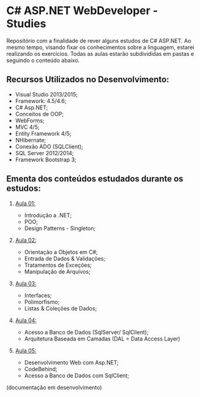 # C# ASP.NET WebDeveloper - Studies

Repositório com a finalidade de rever alguns estudos de C# ASP.NET. Ao mesmo tempo, visando fixar os conhecimentos sobre a linguagem, estarei realizando os exercícios. Todas as aulas estarão subdivididas em pastas e seguindo o conteúdo abaixo.


## Recursos Utilizados no Desenvolvimento:

* Visual Studio 2013/2015;
* Framework: 4.5/4.6;
* C# Asp.NET;
* Conceitos de OOP;
* WebForms;
* MVC 4/5;
* Entity Framework 4/5;
* NHibernate;
* Conexão ADO (SQLClient);
* SQL Server 2012/2014;
* Framework Bootstrap 3;

## Ementa dos conteúdos estudados durante os estudos:

1. [Aula 01:](https://github.com/glaucia86/csharp-dot-net-developer-studies/tree/master/Aula%20-%2001)
      * Introdução a .NET;
      * POO;
      * Design Patterns - Singleton;
      
2. [Aula 02:](https://github.com/glaucia86/csharp-dot-net-developer-studies/tree/master/Aula%20-%2002)
      * Orientação a Objetos em C#;
      * Entrada de Dados & Validações;
      * Tratamentos de Exceções;
      * Manipulação de Arquivos;
      
3. [Aula 03:](https://github.com/glaucia86/csharp-dot-net-developer-studies/tree/master/Aula%20-%2003)
      * Interfaces;
      * Polimorfismo;
      * Listas & Coleções de Dados;
      
4. [Aula 04:]()   
      * Acesso a Banco de Dados (SqlServer/ SqlClient);
      * Arquitetura Baseada em Camadas (DAL = Data Access Layer)

5. [Aula 05:]()  
      * Desenvolvimento Web com Asp.NET;
      * CodeBehind;
      * Acesso a Banco de Dados com SqlClient;

(documentação em desenvolvimento)      
